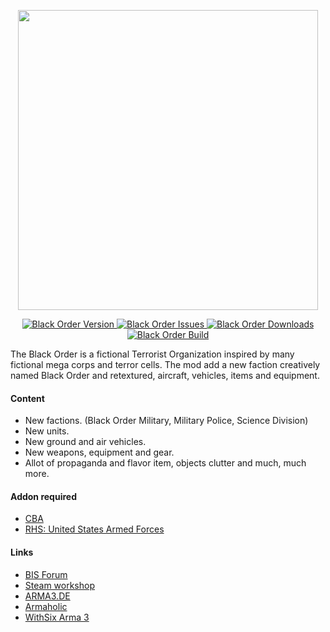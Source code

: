 <p align="center">
    <img src="https://raw.githubusercontent.com/EvulDev/TerroristOrganizationBlackOrder/master/Extra/logo01.png" width="480">
</p>
<p align="center">
    <a href="https://github.com/EvulDev/BlackOrder/releases/latest">
        <img src="https://img.shields.io/github/release/BlackOrderMod/BlackOrder.svg?style=flat-square" alt="Black Order Version">
    </a>
    <a href="https://github.com/EvulDev/BlackOrder/issues">
        <img src="https://img.shields.io/github/issues/BlackOrderMod/BlackOrder.svg?style=flat-square" alt="Black Order Issues">
    </a>
    <a href="https://github.com/EvulDev/BlackOrder/releases">
        <img src="https://img.shields.io/github/downloads/BlackOrderMod/BlackOrder/total.svg?style=flat-square" alt="Black Order Downloads">
    </a>
    <a href="https://travis-ci.org/BlackOrderMod/BlackOrder">
        <img src="https://img.shields.io/travis/BlackOrderMod/BlackOrder.svg?style=flat-square" alt="Black Order Build">
    </a>
</p>
    
<p>The Black Order is a fictional Terrorist Organization inspired by many fictional mega corps and terror cells. The mod add a new faction creatively named Black Order and retextured, aircraft, vehicles, items and equipment.

#### Content

* New factions. (Black Order Military, Military Police, Science Division)<br>
* New units.<br>
* New ground and air vehicles.<br>
* New weapons, equipment and gear.<br>
* Allot of propaganda and flavor item, objects clutter and much, much more.

#### Addon required
* <a href="https://github.com/CBATeam/CBA_A3/">CBA</a><br>
* <a href="http://www.rhsmods.org/">RHS: United States Armed Forces</a><br>


#### Links
* <a href="https://forums.bistudio.com/topic/189427-terrorist-organization-black-order-v200/?p=3000786">BIS Forum</a><br>
* <a href="http://steamcommunity.com/sharedfiles/filedetails/?id=654170014">Steam workshop</a><br>
* <a href="http://arma3.de/include.php?path=download&contentid=4366">ARMA3.DE</a><br>
* <a href="http://www.armaholic.com/page.php?id=30689">Armaholic</a><br>
* <a href="http://play.withsix.com/arma-3/mods/TcEQ7bnPv0Oa0W4ZYsCX6w/Terrorist-Organization-Black-Order">WithSix Arma 3</a><br>
